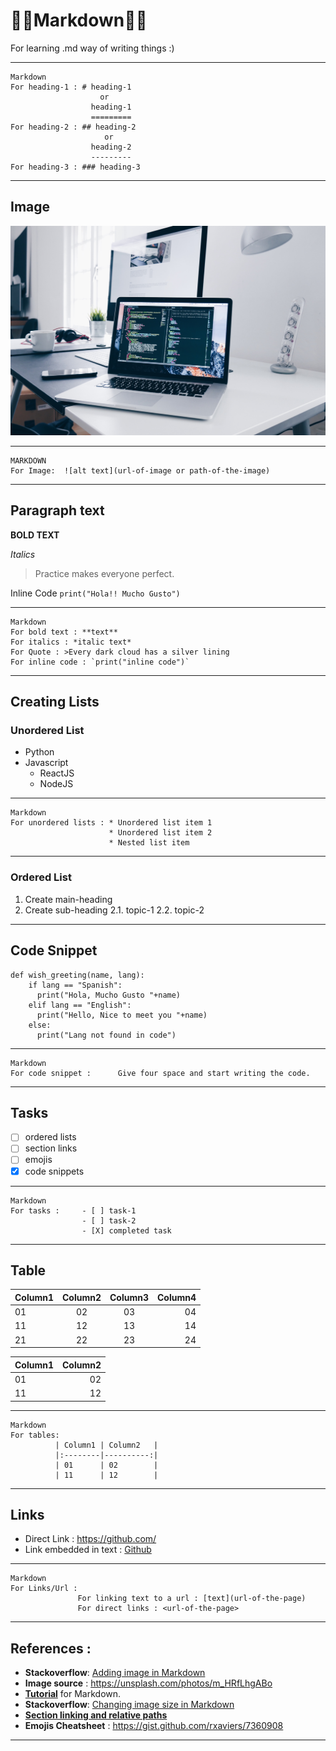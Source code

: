 :star2::star2:Markdown:star2::star2:
========
For learning .md way of writing things :)

--------

    Markdown
    For heading-1 : # heading-1
                        or
                      heading-1
                      =========
    For heading-2 : ## heading-2
                         or
                      heading-2
                      ---------
    For heading-3 : ### heading-3 

--------

Image
------


![Coding](christopher-gower-291246-unsplash.jpg)

--------

    MARKDOWN
    For Image:  ![alt text](url-of-image or path-of-the-image)

---------

Paragraph text
--------------

**BOLD TEXT**

*Italics*

>Practice makes everyone perfect.

Inline Code `print("Hola!! Mucho Gusto")`

-------------

    Markdown
    For bold text : **text**
    For italics : *italic text*
    For Quote : >Every dark cloud has a silver lining 
    For inline code : `print("inline code")`
    
-------------

Creating Lists
--------------
### Unordered List
* Python
* Javascript
    * ReactJS
    * NodeJS
    
--------------

    Markdown
    For unordered lists : * Unordered list item 1
                          * Unordered list item 2
                          * Nested list item
                          
--------------
### Ordered List
1. Create main-heading
2. Create sub-heading
      2.1. topic-1
      2.2. topic-2
      
---------------

Code Snippet
------------

    def wish_greeting(name, lang):
        if lang == "Spanish":
          print("Hola, Mucho Gusto "+name)
        elif lang == "English":
          print("Hello, Nice to meet you "+name)
        else:
          print("Lang not found in code")
    
-------------

    Markdown
    For code snippet :      Give four space and start writing the code.
    
-------------

Tasks
-----

- [ ] ordered lists
- [ ] section links
- [ ] emojis
- [X] code snippets

-------------

    Markdown
    For tasks :     - [ ] task-1
                    - [ ] task-2
                    - [X] completed task 
                    
--------------

Table
------

| Column1    | Column2   | Column3   | Column4   |
|:-----------|:---------:|:---------:|----------:|
| 01         | 02        | 03        | 04        |
| 11         | 12        | 13        | 14        |
| 21         | 22        | 23        | 24        |


| Column1 | Column2   |
|:--------|----------:|
| 01      | 02        |
| 11      | 12        |

------------

    Markdown
    For tables:
              | Column1 | Column2   |
              |:--------|----------:|
              | 01      | 02        |
              | 11      | 12        |
              
------------
   
Links
-----
- Direct Link : <https://github.com/>
- Link embedded in text : [Github](https://github.com/)

-------------

    Markdown 
    For Links/Url :
                   For linking text to a url : [text](url-of-the-page)
                   For direct links : <url-of-the-page>
                        
--------

References :
----------
- **Stackoverflow**: [Adding image in Markdown](https://stackoverflow.com/questions/14494747/add-images-to-readme-md-on-github)
- **Image source** : <https://unsplash.com/photos/m_HRfLhgABo>
- [**Tutorial**](https://agea.github.io/tutorial.md/) for Markdown.
- **Stackoverflow**: [Changing image size in Markdown](https://stackoverflow.com/questions/14675913/changing-image-size-in-markdown)
- [**Section linking and relative paths**](https://help.github.com/en/articles/about-readmes)
- **Emojis Cheatsheet** : <https://gist.github.com/rxaviers/7360908>

--------

    
 

